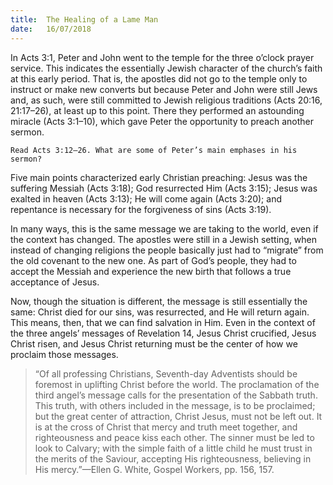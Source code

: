 ```yaml
---
title:  The Healing of a Lame Man
date:   16/07/2018
---
```


In Acts 3:1, Peter and John went to the temple for the three o’clock prayer service. This indicates the essentially Jewish character of the church’s faith at this early period. That is, the apostles did not go to the temple only to instruct or make new converts but because Peter and John were still Jews and, as such, were still committed to Jewish religious traditions (Acts 20:16, 21:17–26), at least up to this point. There they performed an astounding miracle (Acts 3:1–10), which gave Peter the opportunity to preach another sermon. 

`Read Acts 3:12–26. What are some of Peter’s main emphases in his sermon?`

Five main points characterized early Christian preaching: Jesus was the suffering Messiah (Acts 3:18); God resurrected Him (Acts 3:15); Jesus was exalted in heaven (Acts 3:13); He will come again (Acts 3:20); and repentance is necessary for the forgiveness of sins (Acts 3:19).

In many ways, this is the same message we are taking to the world, even if the context has changed. The apostles were still in a Jewish setting, when instead of changing religions the people basically just had to “migrate” from the old covenant to the new one. As part of God’s people, they had to accept the Messiah and experience the new birth that follows a true acceptance of Jesus.

Now, though the situation is different, the message is still essentially the same: Christ died for our sins, was resurrected, and He will return again. This means, then, that we can find salvation in Him. Even in the context of the three angels’ messages of Revelation 14, Jesus Christ crucified, Jesus Christ risen, and Jesus Christ returning must be the center of how we proclaim those messages.

> <p></p>
> “Of all professing Christians, Seventh-day Adventists should be foremost in uplifting Christ before the world. The proclamation of the third angel’s message calls for the presentation of the Sabbath truth. This truth, with others included in the message, is to be proclaimed; but the great center of attraction, Christ Jesus, must not be left out. It is at the cross of Christ that mercy and truth meet together, and righteousness and peace kiss each other. The sinner must be led to look to Calvary; with the simple faith of a little child he must trust in the merits of the Saviour, accepting His righteousness, believing in His mercy.”—Ellen G. White, Gospel Workers, pp. 156, 157.